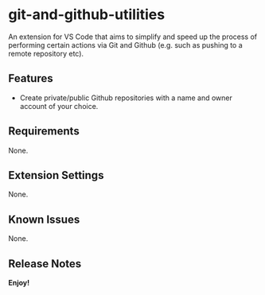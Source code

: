 # git-and-github-utilities
An extension for VS Code that aims to simplify and speed up the process of performing certain actions via Git and Github (e.g. such as pushing to a remote repository etc).

## Features
- Create private/public Github repositories with a name and owner account of your choice.

## Requirements
None.

## Extension Settings
None.

## Known Issues
None.

## Release Notes


**Enjoy!**

